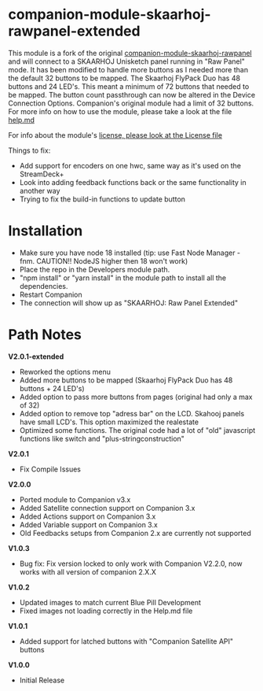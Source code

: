 # companion-module-skaarhoj-rawpanel-extended

This module is a fork of the original [companion-module-skaarhoj-rawpanel](https://github.com/bitfocus/companion-module-skaarhoj-rawpanel/) and will connect to a SKAARHOJ Unisketch panel running in "Raw Panel" mode.
It has been modified to handle more buttons as I needed more than the default 32 buttons to be mapped.
The Skaarhoj FlyPack Duo has 48 buttons and 24 LED's. This meant a minimum of 72 buttons that needed to be mapped.
The button count passthrough can now be altered in the Device Connection Options.
Companion's original module had a limit of 32 buttons.
For more info on how to use the module, please take a look at the file [help.md](https://github.com/bitfocus/companion-module-skaarhoj-rawpanel/blob/main/HELP.md)

For info about the module's [license, please look at the License file](https://github.com/bitfocus/companion-module-skaarhoj-rawpanel/blob/main/LICENSE)

Things to fix:
 - Add support for encoders on one hwc, same way as it's used on the StreamDeck+
 - Look into adding feedback functions back or the same functionality in another way
 - Trying to fix the build-in functions to update button 

# Installation
 - Make sure you have node 18 installed (tip: use Fast Node Manager - fnm. CAUTION!! NodeJS higher then 18 won't work)
 - Place the repo in the Developers module path.
 - "npm install" or "yarn install" in the module path to install all the dependencies.
 - Restart Companion
 - The connection will show up as "SKAARHOJ: Raw Panel Extended"

# Path Notes

**V2.0.1-extended**
 - Reworked the options menu
 - Added more buttons to be mapped (Skaarhoj FlyPack Duo has 48 buttons + 24 LED's)
 - Added option to pass more buttons from pages (original had only a max of 32)
 - Added option to remove top "adress bar" on the LCD. Skahooj panels have small LCD's. This option maximized the realestate
 - Optimized some functions. The original code had a lot of "old" javascript functions like switch and "plus-stringconstruction"

**V2.0.1**
 - Fix Compile Issues

**V2.0.0**

- Ported module to Companion v3.x
- Added Satellite connection support on Companion 3.x
- Added Actions support on Companion 3.x
- Added Variable support on Companion 3.x
- Old Feedbacks setups from Companion 2.x are currently not supported

**V1.0.3**

- Bug fix: Fix version locked to only work with Companion V2.2.0, now works with all version of companion 2.X.X

**V1.0.2**

- Updated images to match current Blue Pill Development
- Fixed images not loading correctly in the Help.md file

**V1.0.1**

- Added support for latched buttons with "Companion Satellite API" buttons

**V1.0.0**

- Initial Release
